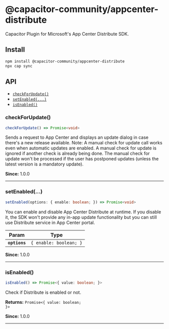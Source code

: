 # @capacitor-community/appcenter-distribute

Capacitor Plugin for Microsoft's App Center Distribute SDK.

## Install

```bash
npm install @capacitor-community/appcenter-distribute
npx cap sync
```

## API

<docgen-index>

* [`checkForUpdate()`](#checkforupdate)
* [`setEnabled(...)`](#setenabled)
* [`isEnabled()`](#isenabled)

</docgen-index>

<docgen-api>
<!--Update the source file JSDoc comments and rerun docgen to update the docs below-->

### checkForUpdate()

```typescript
checkForUpdate() => Promise<void>
```

Sends a request to App Center and displays an update dialog in case there's a new release available. Note: A manual check for update call works even when automatic updates are enabled. 
A manual check for update is ignored if another check is already being done. The manual check for update won't be processed if the user has postponed updates (unless the latest version is a mandatory update).

**Since:** 1.0.0

--------------------


### setEnabled(...)

```typescript
setEnabled(options: { enable: boolean; }) => Promise<void>
```

You can enable and disable App Center Distribute at runtime. If you disable it, the SDK won't provide any in-app update functionality but you can still use Distribute service in App Center portal.

| Param         | Type                              |
| ------------- | --------------------------------- |
| **`options`** | <code>{ enable: boolean; }</code> |

**Since:** 1.0.0

--------------------


### isEnabled()

```typescript
isEnabled() => Promise<{ value: boolean; }>
```

Check if Distribute is enabled or not.

**Returns:** <code>Promise&lt;{ value: boolean; }&gt;</code>

**Since:** 1.0.0

--------------------

</docgen-api>
